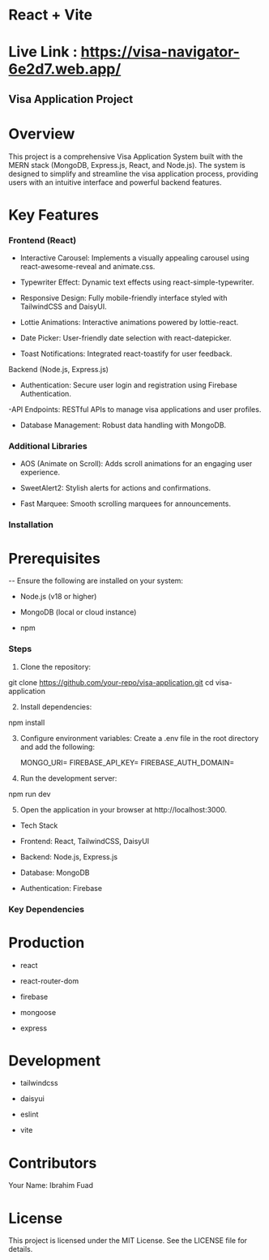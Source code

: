 # React + Vite

# Live Link : https://visa-navigator-6e2d7.web.app/

## Visa Application Project

# Overview

This project is a comprehensive Visa Application System built with the MERN stack (MongoDB, Express.js, React, and Node.js). The system is designed to simplify and streamline the visa application process, providing users with an intuitive interface and powerful backend features.

# Key Features

### Frontend (React)

- Interactive Carousel: Implements a visually appealing carousel
  using react-awesome-reveal and animate.css.

- Typewriter Effect: Dynamic text effects using react-simple-typewriter.

- Responsive Design: Fully mobile-friendly interface styled with TailwindCSS and DaisyUI.

- Lottie Animations: Interactive animations powered by lottie-react.

- Date Picker: User-friendly date selection with react-datepicker.

- Toast Notifications: Integrated react-toastify for user feedback.

Backend (Node.js, Express.js)

- Authentication: Secure user login and registration using Firebase Authentication.

-API Endpoints: RESTful APIs to manage visa applications and user profiles.

- Database Management: Robust data handling with MongoDB.

### Additional Libraries

- AOS (Animate on Scroll): Adds scroll animations for an engaging user experience.

- SweetAlert2: Stylish alerts for actions and confirmations.

- Fast Marquee: Smooth scrolling marquees for announcements.

### Installation

# Prerequisites

-- Ensure the following are installed on your system:

- Node.js (v18 or higher)

- MongoDB (local or cloud instance)

- npm

### Steps

1.  Clone the repository:

git clone https://github.com/your-repo/visa-application.git
cd visa-application

2.  Install dependencies:

npm install

3.  Configure environment variables:
    Create a .env file in the root directory and add the following:

    MONGO_URI=<your-mongodb-uri>
    FIREBASE_API_KEY=<your-firebase-api-key>
    FIREBASE_AUTH_DOMAIN=<your-firebase-auth-domain>

4.  Run the development server:

npm run dev

5.  Open the application in your browser at http://localhost:3000.

- Tech Stack

- Frontend: React, TailwindCSS, DaisyUI

- Backend: Node.js, Express.js

- Database: MongoDB

- Authentication: Firebase

### Key Dependencies

# Production

- react

- react-router-dom

- firebase

- mongoose

- express

# Development

- tailwindcss

- daisyui

- eslint

- vite

# Contributors

Your Name: Ibrahim Fuad

# License

This project is licensed under the MIT License. See the LICENSE file for details.
